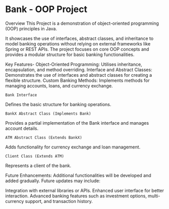 # Bank - OOP Project

Overview
This Project is a demonstration of object-oriented programming (OOP) principles in Java. 

It showcases the use of interfaces, abstract classes, and inheritance to model banking operations without relying on external frameworks like Spring or REST APIs. The project focuses on core OOP concepts and provides a modular structure for basic banking functionalities.

Key Features-
Object-Oriented Programming: Utilises inheritance, encapsulation, and method overriding.
Interface and Abstract Classes: Demonstrates the use of interfaces and abstract classes for creating a flexible structure.
Custom Banking Methods: Implements methods for managing accounts, loans, and currency exchange.

	Bank Interface
Defines the basic structure for banking operations.

	BankX Abstract Class (Implements Bank)
Provides a partial implementation of the Bank interface and manages account details.

	ATM Abstract Class (Extends BankX)
Adds functionality for currency exchange and loan management.

	Client Class (Extends ATM)
Represents a client of the bank.

Future Enhancements:
Additional functionalities will be developed and added gradually. Future updates may include:

Integration with external libraries or APIs.
Enhanced user interface for better interaction.
Advanced banking features such as investment options, multi-currency support, and transaction history.
